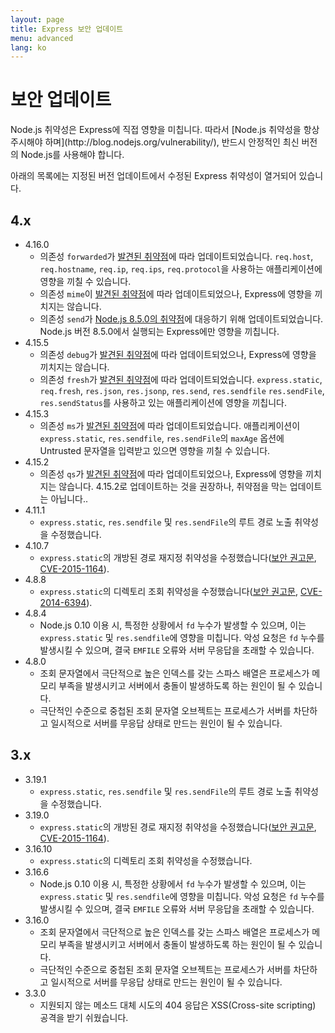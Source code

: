 ```yaml
---
layout: page
title: Express 보안 업데이트
menu: advanced
lang: ko
---
```


# 보안 업데이트

<div class="doc-box doc-notice" markdown="1">
Node.js 취약성은 Express에 직접 영향을 미칩니다. 따라서 [Node.js 취약성을 항상 주시해야 하며](http://blog.nodejs.org/vulnerability/), 반드시 안정적인 최신 버전의 Node.js를 사용해야 합니다.
</div>

아래의 목록에는 지정된 버전 업데이트에서 수정된 Express 취약성이 열거되어 있습니다.

## 4.x

  * 4.16.0
    * 의존성 `forwarded`가 [발견된 취약점](https://npmjs.com/advisories/527)에 따라 업데이트되었습니다. `req.host`, `req.hostname`, `req.ip`, `req.ips`, `req.protocol`을 사용하는 애플리케이션에 영향을 끼칠 수 있습니다.
    * 의존성 `mime`이 [발견된 취약점](https://npmjs.com/advisories/535)에 따라 업데이트되었으나, Express에 영향을 끼치지는 않습니다.
    * 의존성 `send`가 [Node.js 8.5.0의 취약점](https://nodejs.org/en/blog/vulnerability/september-2017-path-validation/)에 대응하기 위해 업데이트되었습니다. Node.js 버전 8.5.0에서 실행되는 Express에만 영향을 끼칩니다.
  * 4.15.5
    * 의존성 `debug`가 [발견된 취약점](https://snyk.io/vuln/npm:debug:20170905)에 따라 업데이트되었으나, Express에 영향을 끼치지는 않습니다.
    * 의존성 `fresh`가 [발견된 취약점](https://npmjs.com/advisories/526)에 따라 업데이트되었습니다. `express.static`, `req.fresh`, `res.json`, `res.jsonp`, `res.send`, `res.sendfile` `res.sendFile`, `res.sendStatus`를 사용하고 있는 애플리케이션에 영향을 끼칩니다.
  * 4.15.3
    * 의존성 `ms`가 [발견된 취약점](https://snyk.io/vuln/npm:ms:20170412)에 따라 업데이트되었습니다. 애플리케이션이 `express.static`, `res.sendfile`, `res.sendFile`의 `maxAge` 옵션에 Untrusted 문자열을 입력받고 있으면 영향을 끼칠 수 있습니다.
  * 4.15.2
    * 의존성 `qs`가 [발견된 취약점](https://snyk.io/vuln/npm:qs:20170213)에 따라 업데이트되었으나, Express에 영향을 끼치지는 않습니다. 4.15.2로 업데이트하는 것을 권장하나, 취약점을 막는 업데이트는 아닙니다..
  * 4.11.1
    * `express.static`, `res.sendfile` 및 `res.sendFile`의 루트 경로 노출 취약성을 수정했습니다.
  * 4.10.7
    * `express.static`의 개방된 경로 재지정 취약성을 수정했습니다([보안 권고문](https://npmjs.com/advisories/35), [CVE-2015-1164](http://cve.mitre.org/cgi-bin/cvename.cgi?name=CVE-2015-1164)).
  * 4.8.8
    * `express.static`의 디렉토리 조회 취약성을 수정했습니다([보안 권고문](http://npmjs.com/advisories/32), [CVE-2014-6394](http://cve.mitre.org/cgi-bin/cvename.cgi?name=CVE-2014-6394)).
  * 4.8.4
    * Node.js 0.10 이용 시, 특정한 상황에서 `fd` 누수가 발생할 수 있으며, 이는 `express.static` 및 `res.sendfile`에 영향을 미칩니다. 악성 요청은 `fd` 누수를 발생시킬 수 있으며, 결국 `EMFILE` 오류와 서버 무응답을 초래할 수 있습니다.
  * 4.8.0
    * 조회 문자열에서 극단적으로 높은 인덱스를 갖는 스파스 배열은 프로세스가 메모리 부족을 발생시키고 서버에서 충돌이 발생하도록 하는 원인이 될 수 있습니다.
    * 극단적인 수준으로 중첩된 조회 문자열 오브젝트는 프로세스가 서버를 차단하고 일시적으로 서버를 무응답 상태로 만드는 원인이 될 수 있습니다.

## 3.x

  * 3.19.1
    * `express.static`, `res.sendfile` 및 `res.sendFile`의 루트 경로 노출 취약성을 수정했습니다.
  * 3.19.0
    * `express.static`의 개방된 경로 재지정 취약성을 수정했습니다([보안 권고문](https://npmjs.com/advisories/35), [CVE-2015-1164](http://cve.mitre.org/cgi-bin/cvename.cgi?name=CVE-2015-1164)).
  * 3.16.10
    * `express.static`의 디렉토리 조회 취약성을 수정했습니다.
  * 3.16.6
    * Node.js 0.10 이용 시, 특정한 상황에서 `fd` 누수가 발생할 수 있으며, 이는 `express.static` 및 `res.sendfile`에 영향을 미칩니다. 악성 요청은 `fd` 누수를 발생시킬 수 있으며, 결국 `EMFILE` 오류와 서버 무응답을 초래할 수 있습니다.
  * 3.16.0
    * 조회 문자열에서 극단적으로 높은 인덱스를 갖는 스파스 배열은 프로세스가 메모리 부족을 발생시키고 서버에서 충돌이 발생하도록 하는 원인이 될 수 있습니다.
    * 극단적인 수준으로 중첩된 조회 문자열 오브젝트는 프로세스가 서버를 차단하고 일시적으로 서버를 무응답 상태로 만드는 원인이 될 수 있습니다.
  * 3.3.0
    * 지원되지 않는 메소드 대체 시도의 404 응답은 XSS(Cross-site scripting) 공격을 받기 쉬웠습니다.

